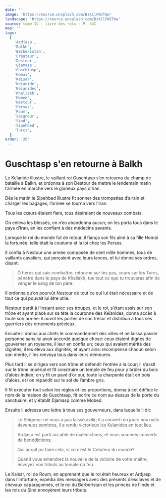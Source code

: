 ```yaml
---
date: ''
image: 'https://source.unsplash.com/BzX1lFWJTmw'
landscape: 'https://source.unsplash.com/BzX1lFWJTmw'
source: tome IV - livre des rois - P. 341
map: ''
tags:
  [
    'Ardjasp',
    'Balkh',
    'Berberistan',
    'Créateur',
    'Destour',
    'Djamasp',
    'Guschtasp',
    'Homaï',
    'Kaisar',
    'Keïanide',
    'Keïanides',
    'Khallakh',
    'Mobed',
    'Nestour',
    'Perses',
    'Roum',
    'Seigneur',
    'Sind',
    'Sipehbed',
    'Turcs',
  ]
order: '26'
---
```


# Guschtasp s'en retourne à Balkh

Le Keïanide illustre, le vaillant roi Guschtasp s’en retourna du champ de bataille à Balkh, et ordonna à son Destour de mettre le lendemain matin l’armée en marche vers le glorieux pays d’Iran.

Dès le matin le Sipehbed illustre fit sonner des trompettes d’airain et charger les bagages; l’armée se tourna vers l’Iran.

Tous les cœurs étaient fiers, tous désiraient de nouveaux combats.

On enleva les blessés, on n’en abandonna aucun; on les porta tous dans le pays d’Iran, en les confiant à des médecins savants.

Lorsque le roi du monde fut de retour, il fiança son fils aîné à sa fille Homaï la fortunée: telle était la coutume et la loi chez les Perses.

Il confia à Nestour une armée composée de cent mille hommes, tous de vaillants cavaliers, qui perçaient avec leurs lances, et lui donna ses ordres, disant:

> Ô héros qui sais combattre, retourne sur tes pas, cours sur les Turcs, pénètre dans le pays de Khallakh, tue tout ce que tu trouveras afin de venger le sang de ton père.

Il ordonna qu’on pourvût Nestour de tout ce qui lui était nécessaire et de tout ce qui pouvait lui être utile.

Nestour partit à l’instant avec ses troupes, et le roi, s’étant assis sur son trône et ayant placé sur sa tète la couronne des Keïanides, donna accès à toute son armée: il ouvrit les portes de son trésor et distribua à tous ses guerriers des ornements précieux.

Ensuite il donna aux chefs le commandement des villes et ne laissa passer personne sans lui avoir accordé quelque chose: ceux étaient dignes de gouverner un royaume, il leur en confia un; ceux qui avaient mérité́ des dignités, il les éleva aux dignités, et ayant ainsi récompensé chacun selon son mérite, il les renvoya tous dans leurs demeures.

Plus tard il se dirigea vers son trône et défendit l’entrée à la cour; il s’assit sur le trône impérial et fit construire un temple de feu pour y brûler du bois d’aloès indien; on y fit un pavé d’or pur, toute la charpente était en bois d’aloès, et l’on répandit sur le sol de l’ambre gris.

Il fit exécuter tout selon les règles et les proportions, donna à cet édifice le nom de la maison de Guschtasp, fit écrire ce nom au-dessus de la porte du sanctuaire, et y établit Djamasp comme Mobed.

Ensuite il adressa une lettre à tous ses gouverneurs, dans laquelle il dit:

> Le Seigneur ne nous a pas laissé avilir; il a converti en jours nos nuits devenues sombres, il a rendu victorieux les Keïanides en tout lieu.
>
> Ardjasp est parti accablé de malédictions, et nous sommes couverts de bénédictions;
>
> Qui aurait pu faire cela, si ce n’est le Créateur du monde?
>
> Quand vous entendrez la nouvelle de la victoire de votre maître, envoyez vos tributs au temple du feu.

Le Kaisar, roi de Roum, en apprenant que le roi était heureux et Ardjasp dans l’infortune, expédia des messagers avec des présents d’esclaves et de chevaux caparaçonnés, et le roi du Berberistan et les princes de l’Inde et les rois du Sind envoyèrent leurs tributs.
